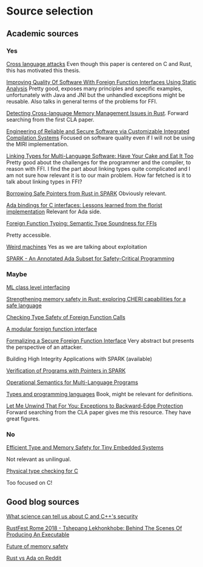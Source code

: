 # Source selection

## Academic sources
### Yes 

[Cross language attacks](https://www.ndss-symposium.org/wp-content/uploads/2022-78-paper.pdf)
Even though this paper is centered on C and Rust, this has motivated this thesis.

[Improving Quality Of Software With Foreign Function Interfaces Using Static Analysis](https://core.ac.uk/download/pdf/228638431.pdf)
Pretty good, exposes many principles and specific examples, unfortunately with Java and JNI but the unhandled exceptions might be reusable. Also talks in general terms of the problems for FFI.

[Detecting Cross-language Memory Management Issues in Rust](https://link-springer-com.focus.lib.kth.se/chapter/10.1007/978-3-031-17143-7_33). Forward searching from the first CLA paper.



[Engineering of Reliable and Secure Software via Customizable Integrated Compilation Systems](https://publikationen.bibliothek.kit.edu/1000134165)
Focused on software quality even if I will not be using the MIRI implementation.

[Linking Types for Multi-Language Software: Have Your Cake and Eat It Too](https://drops.dagstuhl.de/opus/volltexte/2017/7125)
Pretty good about the challenges for the programmer and the compiler, to reason with FFI.
I find the part about linking types quite complicated and I am not sure how relevant it is to our main problem. How far fetched is it to talk about linking types in FFI?

[Borrowing Safe Pointers from Rust in SPARK](https://arxiv.org/pdf/1805.05576.pdf)
Obviously relevant.

[Ada bindings for C interfaces: Lessons learned from the florist implementation](https://link-springer-com.focus.lib.kth.se/chapter/10.1007/3-540-63114-3_2)
Relevant for Ada side.


[Foreign Function Typing: Semantic Type Soundness for FFIs](https://wgt20.irif.fr/wgt20-final23-acmpaginated.pdf)

Pretty accessible.

[Weird machines](https://ieeexplore-ieee-org.focus.lib.kth.se/stamp/stamp.jsp?arnumber=8226852)
Yes as we are talking about exploitation

[SPARK - An Annotated Ada Subset for Safety-Critical Programming](https://dl.acm.org/doi/pdf/10.1145/255471.255563)

### Maybe

[ML class level interfacing](https://www.adacore.com/uploads/techPapers/Class_level_interfacing.pdf)

[Strengthening memory safety in Rust: exploring CHERI capabilities for a safe language](https://nw0.github.io/cheri-rust.pdf)

[Checking Type Safety of Foreign Function Calls](https://dl-acm-org.focus.lib.kth.se/doi/pdf/10.1145/1377492.1377493)

[A modular foreign function interface](https://www.sciencedirect.com/science/article/pii/S0167642317300709)


[Formalizing a Secure Foreign Function Interface](https://link.springer.com/chapter/10.1007/978-3-319-22969-0_16)
Very abstract but presents the perspective of an attacker.

Building High Integrity Applications with SPARK
(available)

[Verification of Programs with Pointers in SPARK](https://link-springer-com.focus.lib.kth.se/chapter/10.1007/978-3-030-63406-3_4#Sec5)


[Operational Semantics for Multi-Language Programs](https://www.ics.uci.edu/~lopes/teaching/inf212W12/readings/mathews.pdf)


[Types and programming languages](https://ieeexplore-ieee-org.focus.lib.kth.se/book/6267321)
Book, might be relevant for definitions.

[Let Me Unwind That For You: Exceptions to Backward-Edge Protection](https://download.vusec.net/papers/chop_ndss23.pdf)
Forward searching from the CLA paper gives me this resource. They have great figures.

### No

[Efficient Type and Memory Safety for Tiny Embedded Systems](https://dl-acm-org.focus.lib.kth.se/doi/pdf/10.1145/1215995.1216001)

Not relevant as unilingual.

[Physical type checking for C](https://dl.acm.org/doi/pdf/10.1145/316158.316183)

Too focused on C!

## Good blog sources

[What science can tell us about C and C++'s security](https://alexgaynor.net/2020/may/27/science-on-memory-unsafety-and-security/)

[RustFest Rome 2018 - Tshepang Lekhonkhobe: Behind The Scenes Of Producing An Executable](https://www.youtube.com/watch?v=EZHnzTk8YaU)

[Future of memory safety](https://advocacy.consumerreports.org/wp-content/uploads/2023/01/Memory-Safety-Convening-Report.pdf)

[Rust vs Ada on Reddit](https://www.reddit.com/r/rust/comments/pm4k1f/rust_vs_ada_how_do_they_compare/)